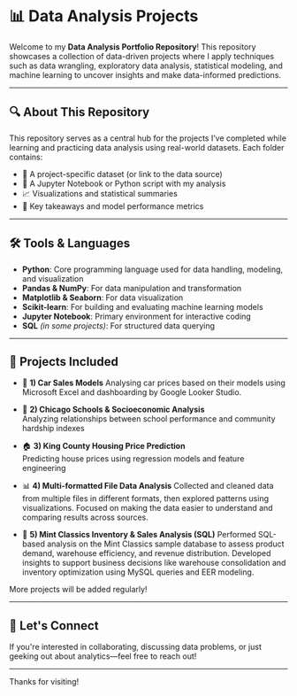 # 📊 Data Analysis Projects

Welcome to my **Data Analysis Portfolio Repository**! This repository showcases a collection of data-driven projects where I apply techniques such as data wrangling, exploratory data analysis, statistical modeling, and machine learning to uncover insights and make data-informed predictions.

---

## 🔍 About This Repository

This repository serves as a central hub for the projects I’ve completed while learning and practicing data analysis using real-world datasets. Each folder contains:

- 📁 A project-specific dataset (or link to the data source)
- 📝 A Jupyter Notebook or Python script with my analysis
- 📈 Visualizations and statistical summaries
- 🧠 Key takeaways and model performance metrics

---

## 🛠️ Tools & Languages

- **Python**: Core programming language used for data handling, modeling, and visualization  
- **Pandas & NumPy**: For data manipulation and transformation  
- **Matplotlib & Seaborn**: For data visualization  
- **Scikit-learn**: For building and evaluating machine learning models  
- **Jupyter Notebook**: Primary environment for interactive coding  
- **SQL** *(in some projects)*: For structured data querying  

---

## 📁 Projects Included

- 🚗 **1) Car Sales Models**
  Analysing car prices based on their models using Microsoft Excel and dashboarding by Google Looker Studio.

- 🏫 **2) Chicago Schools & Socioeconomic Analysis**  
  Analyzing relationships between school performance and community hardship indexes

- 🏠 **3) King County Housing Price Prediction**  
  Predicting house prices using regression models and feature engineering

- 📊 **4) Multi-formatted File Data Analysis** 
Collected and cleaned data from multiple files in different formats, then explored patterns using visualizations. Focused on making the data easier to understand and comparing results across sources.

- 🧾 **5) Mint Classics Inventory & Sales Analysis (SQL)**
Performed SQL-based analysis on the Mint Classics sample database to assess product demand, warehouse efficiency, and revenue distribution. Developed insights to support business decisions like warehouse consolidation and inventory optimization using MySQL queries and EER modeling.

More projects will be added regularly!

---

## 🤝 Let's Connect

If you're interested in collaborating, discussing data problems, or just geeking out about analytics—feel free to reach out!

---

Thanks for visiting!
